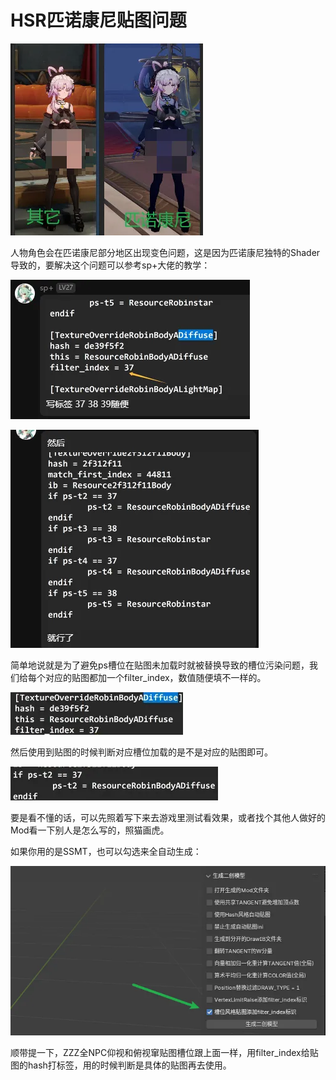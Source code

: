 # HSR匹诺康尼贴图问题

![alt text](image.png)

人物角色会在匹诺康尼部分地区出现变色问题，这是因为匹诺康尼独特的Shader导致的，要解决这个问题可以参考sp+大佬的教学：

![alt text](image-1.png)

![alt text](image-2.png)


简单地说就是为了避免ps槽位在贴图未加载时就被替换导致的槽位污染问题，我们给每个对应的贴图都加一个filter_index，数值随便填不一样的。

![alt text](image-3.png)


然后使用到贴图的时候判断对应槽位加载的是不是对应的贴图即可。

![alt text](image-4.png)

要是看不懂的话，可以先照着写下来去游戏里测试看效果，或者找个其他人做好的Mod看一下别人是怎么写的，照猫画虎。

如果你用的是SSMT，也可以勾选来全自动生成：

![alt text](image-5.png)

顺带提一下，ZZZ全NPC仰视和俯视窜贴图槽位跟上面一样，用filter_index给贴图的hash打标签，用的时候判断是具体的贴图再去使用。




